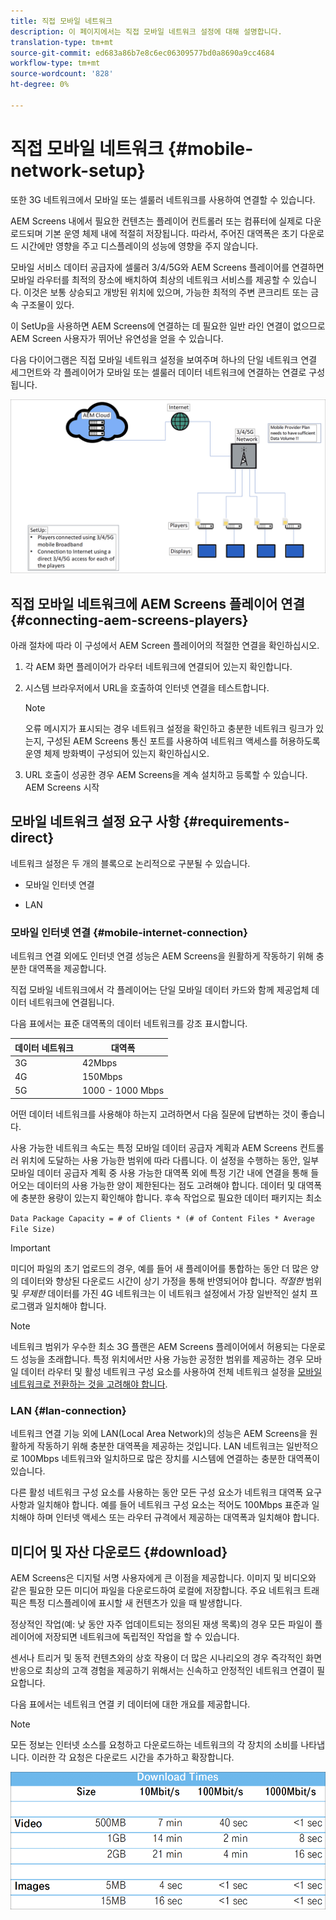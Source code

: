 ```yaml
---
title: 직접 모바일 네트워크
description: 이 페이지에서는 직접 모바일 네트워크 설정에 대해 설명합니다.
translation-type: tm+mt
source-git-commit: ed683a86b7e8c6ec06309577bd0a8690a9cc4684
workflow-type: tm+mt
source-wordcount: '828'
ht-degree: 0%

---
```



# 직접 모바일 네트워크 {#mobile-network-setup}

또한 3G 네트워크에서 모바일 또는 셀룰러 네트워크를 사용하여 연결할 수 있습니다.

AEM Screens 내에서 필요한 컨텐츠는 플레이어 컨트롤러 또는 컴퓨터에 실제로 다운로드되며 기본 운영 체제 내에 적절히 저장됩니다. 따라서, 주어진 대역폭은 초기 다운로드 시간에만 영향을 주고 디스플레이의 성능에 영향을 주지 않습니다.

모바일 서비스 데이터 공급자에 셀룰러 3/4/5G와 AEM Screens 플레이어를 연결하면 모바일 라우터를 최적의 장소에 배치하여 최상의 네트워크 서비스를 제공할 수 있습니다. 이것은 보통 상승되고 개방된 위치에 있으며, 가능한 최적의 주변 콘크리트 또는 금속 구조물이 있다.

이 SetUp을 사용하면 AEM Screens에 연결하는 데 필요한 일반 라인 연결이 없으므로 AEM Screen 사용자가 뛰어난 유연성을 얻을 수 있습니다.

다음 다이어그램은 직접 모바일 네트워크 설정을 보여주며 하나의 단일 네트워크 연결 세그먼트와 각 플레이어가 모바일 또는 셀룰러 데이터 네트워크에 연결하는 연결로 구성됩니다.

![](/help/using/assets/direct-mobile-1.png)

## 직접 모바일 네트워크에 AEM Screens 플레이어 연결 {#connecting-aem-screens-players}

아래 절차에 따라 이 구성에서 AEM Screen 플레이어의 적절한 연결을 확인하십시오.

1. 각 AEM 화면 플레이어가 라우터 네트워크에 연결되어 있는지 확인합니다.

1. 시스템 브라우저에서 URL을 호출하여 인터넷 연결을 테스트합니다.

   >[!NOTE]
   >오류 메시지가 표시되는 경우 네트워크 설정을 확인하고 충분한 네트워크 링크가 있는지, 구성된 AEM Screens 통신 포트를 사용하여 네트워크 액세스를 허용하도록 운영 체제 방화벽이 구성되어 있는지 확인하십시오.

1. URL 호출이 성공한 경우 AEM Screens을 계속 설치하고 등록할 수 있습니다. AEM Screens 시작

## 모바일 네트워크 설정 요구 사항 {#requirements-direct}

네트워크 설정은 두 개의 블록으로 논리적으로 구분될 수 있습니다.

* 모바일 인터넷 연결

* LAN

### 모바일 인터넷 연결 {#mobile-internet-connection}

네트워크 연결 외에도 인터넷 연결 성능은 AEM Screens을 원활하게 작동하기 위해 충분한 대역폭을 제공합니다.

직접 모바일 네트워크에서 각 플레이어는 단일 모바일 데이터 카드와 함께 제공업체 데이터 네트워크에 연결됩니다.

다음 표에서는 표준 대역폭의 데이터 네트워크를 강조 표시합니다.

| 데이터 네트워크 | 대역폭 |
|--- |--- |
| 3G | 42Mbps |
| 4G | 150Mbps |
| 5G | 1000 - 1000 Mbps |

어떤 데이터 네트워크를 사용해야 하는지 고려하면서 다음 질문에 답변하는 것이 좋습니다.

사용 가능한 네트워크 속도는 특정 모바일 데이터 공급자 계획과 AEM Screens 컨트롤러 위치에 도달하는 사용 가능한 범위에 따라 다릅니다.
이 설정을 수행하는 동안, 일부 모바일 데이터 공급자 계획 중 사용 가능한 대역폭 외에 특정 기간 내에 연결을 통해 들어오는 데이터의 사용 가능한 양이 제한된다는 점도 고려해야 합니다. 데이터 및 대역폭에 충분한 용량이 있는지 확인해야 합니다.
후속 작업으로 필요한 데이터 패키지는 최소

`Data Package Capacity = # of Clients * (# of Content Files * Average File Size)`


>[!IMPORTANT]
>미디어 파일의 초기 업로드의 경우, 예를 들어 새 플레이어를 통합하는 동안 더 많은 양의 데이터와 향상된 다운로드 시간이 상기 가정을 통해 반영되어야 합니다. *적절한* 범위 및 *무제한* 데이터를 가진 4G 네트워크는 이 네트워크 설정에서 가장 일반적인 설치 프로그램과 일치해야 합니다.

>[!NOTE]
>네트워크 범위가 우수한 최소 3G 플랜은 AEM Screens 플레이어에서 허용되는 다운로드 성능을 초래합니다. 특정 위치에서만 사용 가능한 공정한 범위를 제공하는 경우 모바일 데이터 라우터 및 활성 네트워크 구성 요소를 사용하여 전체 네트워크 설정을 [모바일 네트워크로 전환하는 것을 고려해야 합니다](/help/using/mobile-network-router.md).


### LAN {#lan-connection}

네트워크 연결 기능 외에 LAN(Local Area Network)의 성능은 AEM Screens을 원활하게 작동하기 위해 충분한 대역폭을 제공하는 것입니다. LAN 네트워크는 일반적으로 100Mbps 네트워크와 일치하므로 많은 장치를 시스템에 연결하는 충분한 대역폭이 있습니다.

다른 활성 네트워크 구성 요소를 사용하는 동안 모든 구성 요소가 네트워크 대역폭 요구 사항과 일치해야 합니다. 예를 들어 네트워크 구성 요소는 적어도 100Mbps 표준과 일치해야 하며 인터넷 액세스 또는 라우터 규격에서 제공하는 대역폭과 일치해야 합니다.

## 미디어 및 자산 다운로드 {#download}

AEM Screens은 디지털 서명 사용자에게 큰 이점을 제공합니다. 이미지 및 비디오와 같은 필요한 모든 미디어 파일을 다운로드하여 로컬에 저장합니다. 주요 네트워크 트래픽은 특정 디스플레이에 표시할 새 컨텐츠가 있을 때 발생합니다.

정상적인 작업(예: 낮 동안 자주 업데이트되는 정의된 재생 목록)의 경우 모든 파일이 플레이어에 저장되면 네트워크에 독립적인 작업을 할 수 있습니다.

센서나 트리거 및 동적 컨텐츠와의 상호 작용이 더 많은 시나리오의 경우 즉각적인 화면 반응으로 최상의 고객 경험을 제공하기 위해서는 신속하고 안정적인 네트워크 연결이 필요합니다.

다음 표에서는 네트워크 연결 키 데이터에 대한 개요를 제공합니다.

>[!NOTE]
>모든 정보는 인터넷 소스를 요청하고 다운로드하는 네트워크의 각 장치의 소비를 나타냅니다. 이러한 각 요청은 다운로드 시간을 추가하고 확장합니다.

![](/help/using/assets/download-times-mobile.png)



